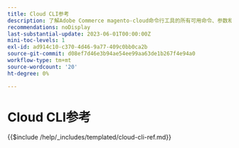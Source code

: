 ```yaml
---
title: Cloud CLI参考
description: 了解Adobe Commerce magento-cloud命令行工具的所有可用命令、参数和选项。
recommendations: noDisplay
last-substantial-update: 2023-06-01T00:00:00Z
mini-toc-levels: 1
exl-id: ad914c10-c370-4d46-9a77-409c0bb0ca2b
source-git-commit: d08ef7d46e3b94ae54ee99aa63de1b267f4e94a0
workflow-type: tm+mt
source-wordcount: '20'
ht-degree: 0%

---
```


# Cloud CLI参考

{{$include /help/_includes/templated/cloud-cli-ref.md}}

<!-- Last updated from includes: 2025-07-17 11:54:29 -->
